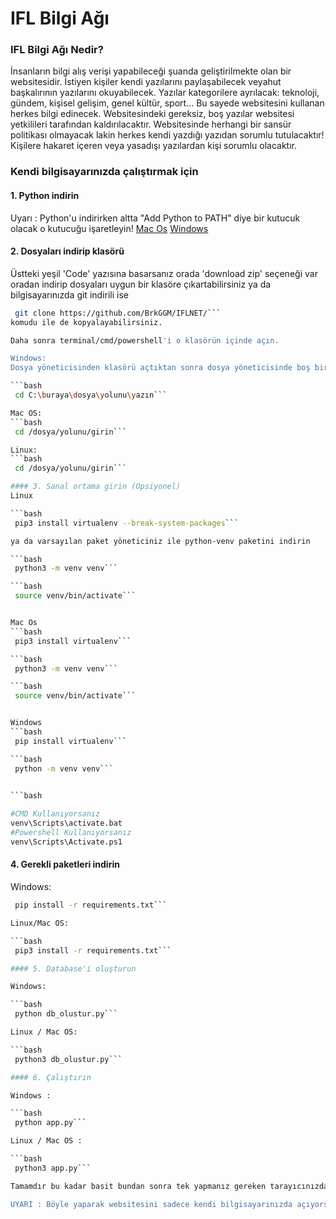 # IFL Bilgi Ağı

### IFL Bilgi Ağı Nedir?
İnsanların bilgi alış verişi yapabileceği şuanda geliştirilmekte olan bir websitesidir. İstiyen kişiler kendi yazılarını paylaşabilecek veyahut başkalırının yazılarını okuyabilecek. Yazılar kategorilere ayrılacak: teknoloji, gündem, kişisel gelişim, genel kültür, sport... Bu sayede websitesini kullanan herkes bilgi edinecek. Websitesindeki gereksiz, boş yazılar websitesi yetkilileri tarafından kaldırılacaktır. Websitesinde herhangi bir sansür politikası olmayacak lakin herkes kendi yazdığı yazıdan sorumlu tutulacaktır! Kişilere hakaret içeren veya yasadışı yazılardan kişi sorumlu olacaktır.

### Kendi bilgisayarınızda çalıştırmak için

#### 1. Python indirin
Uyarı : Python'u indirirken altta "Add Python to PATH" diye bir kutucuk olacak o kutucuğu işaretleyin!
[Mac Os](https://www.python.org/downloads/macos/)
[Windows](https://www.python.org/downloads/windows/)

#### 2. Dosyaları indirip klasörü
Üstteki yeşil 'Code' yazısına basarsanız orada 'download zip' seçeneği var oradan indirip dosyaları uygun bir klasöre çıkartabilirsiniz ya da bilgisayarınızda git indirili ise

```bash
 git clone https://github.com/BrkGGM/IFLNET/```
komudu ile de kopyalayabilirsiniz.

Daha sonra terminal/cmd/powershell'i o klasörün içinde açın.

Windows:
Dosya yöneticisinden klasörü açtıktan sonra dosya yöneticisinde boş bir alana shift + click yapıp 'Komut işleminde açın'ı seçin ya da direk CMD'yi açıp 

```bash
 cd C:\buraya\dosya\yolunu\yazın```

Mac OS:
```bash
 cd /dosya/yolunu/girin```

Linux:
```bash
 cd /dosya/yolunu/girin```

#### 3. Sanal ortama girin (Opsiyonel)
Linux

```bash
 pip3 install virtualenv --break-system-packages```

ya da varsayılan paket yöneticiniz ile python-venv paketini indirin

```bash
 python3 -m venv venv```

```bash
 source venv/bin/activate```


Mac Os 
```bash
 pip3 install virtualenv```

```bash
 python3 -m venv venv```

```bash
 source venv/bin/activate```


Windows
```bash
 pip install virtualenv```

```bash
 python -m venv venv```


```bash
 
#CMD Kullanıyorsanız
venv\Scripts\activate.bat
#Powershell Kullanıyorsanız
venv\Scripts\Activate.ps1
```
#### 4. Gerekli paketleri indirin
Windows:

```bash
 pip install -r requirements.txt```

Linux/Mac OS: 

```bash
 pip3 install -r requirements.txt```

#### 5. Database'i oluşturun

Windows:

```bash
 python db_olustur.py```

Linux / Mac OS:

```bash
 python3 db_olustur.py```

#### 6. Çalıştırın

Windows :

```bash
 python app.py```

Linux / Mac OS :

```bash
 python3 app.py```

Tamamdır bu kadar basit bundan sonra tek yapmanız gereken tarayıcınızdan [127.0.0.1:5000](127.0.0.1:5000) adresine girmek. IFLNET'i kendi bilgisayarınızda çalıştırıyorsunuz.

UYARI : Böyle yaparak websitesini sadece kendi bilgisayarınızda açıyorsunuz ve kendi internetinize açmak için bile birkaç ayar değiştirmeniz lazım, sunucuda açmak için de koddaki en son yorum satırına alınan bölgelerdeki yorum satırlarını silip en son satırı yorum satırına almanız lazım. Eğer bunu bir sunucuda çalıştırmayı düşünüyorsanız ve ne yapacağınızı bilmiyorsanız her zaman benden yardım isteyebilirsiniz. 300 TL + hosting & domain fiyatı karşılığında sizin için websitesinin adını değiştirerek size veya okulunuza özel websitesini ayarlayabilirim.
